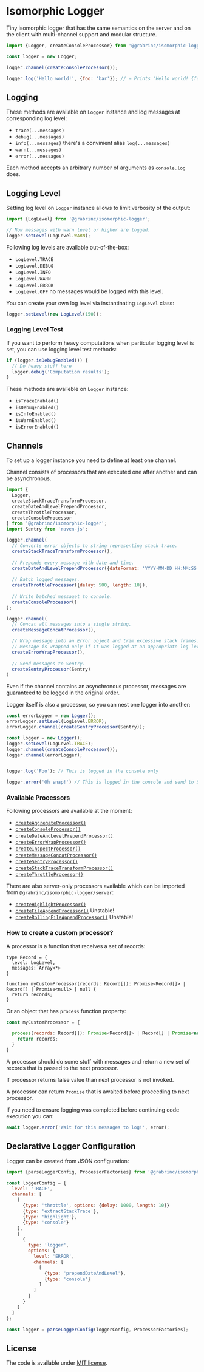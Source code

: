 # Isomorphic Logger

Tiny isomorphic logger that has the same semantics on the server and on the client with multi-channel support and modular structure.

```js
import {Logger, createConsoleProcessor} from '@grabrinc/isomorphic-logger';

const logger = new Logger;

logger.channel(createConsoleProcessor());

logger.log('Hello world!', {foo: 'bar'}); // → Prints "Hello world! {foo: 'bar'}" to console
```


## Logging

These methods are available on `Logger` instance and log messages at corresponding log level:

- `trace(...messages)`
- `debug(...messages)`
- `info(...messages)` there's a convinient alias `log(...messages)`
- `warn(...messages)`
- `error(...messages)`

Each method accepts an arbitrary number of arguments as `console.log` does.


## Logging Level

Setting log level on `Logger` instance allows to limit verbosity of the output:

```js
import {LogLevel} from '@grabrinc/isomorphic-logger';

// Now messages with warn level or higher are logged.
logger.setLevel(LogLevel.WARN);
```

Following log levels are available out-of-the-box:

- `LogLevel.TRACE`
- `LogLevel.DEBUG`
- `LogLevel.INFO`
- `LogLevel.WARN`
- `LogLevel.ERROR`
- `LogLevel.OFF` no messages would be logged with this level.

You can create your own log level via instantinating `LogLevel` class:

```js
logger.setLevel(new LogLevel(150));
```


### Logging Level Test

If you want to perform heavy computations when particular logging level is set, you can use logging level test methods:

```js
if (logger.isDebugEnabled()) {
  // Do heavy stuff here
  logger.debug('Computation results');
}
```

These methods are availeble on `Logger` instance:
- `isTraceEnabled()`
- `isDebugEnabled()`
- `isInfoEnabled()`
- `isWarnEnabled()`
- `isErrorEnabled()`


## Channels

To set up a logger instance you need to define at least one channel.

Channel consists of processors that are executed one after another and can be asynchronous.

```js
import {
  Logger,
  createStackTraceTransformProcessor,
  createDateAndLevelPrependProcessor,
  createThrottleProcessor,
  createConsoleProcessor
} from '@grabrinc/isomorphic-logger';
import Sentry from 'raven-js';

logger.channel(
  // Converts error objects to string representing stack trace.
  createStackTraceTransformProcessor(),
  
  // Prepends every message with date and time.
  createDateAndLevelPrependProcessor({dateFormat: 'YYYY-MM-DD HH:MM:SS'}),
  
  // Batch logged messages.
  createThrottleProcessor({delay: 500, length: 10}),
  
  // Write batched messaget to console.
  createConsoleProcessor()
);

logger.channel(
  // Concat all messages into a single string.
  createMessageConcatProcessor(),

  // Wrap message into an Error object and trim excessive stack frames.
  // Message is wrapped only if it was logged at an appropriate log level.
  createErrorWrapProcessor(),
  
  // Send messages to Sentry.
  createSentryProcessor(Sentry)
)
```

Even if the channel contains an asynchronous processor, messages are guaranteed to be logged in the original order.

Logger itself is also a processor, so you can nest one logger into another:

```js
const errorLogger = new Logger();
errorLogger.setLevel(LogLevel.ERROR);
errorLogger.channel(createSentryProcessor(Sentry));

const logger = new Logger();
logger.setLevel(LogLevel.TRACE);
logger.channel(createConsoleProcessor());
logger.channel(errorLogger);


logger.log('Foo'); // This is logged in the console only

logger.error('Oh snap!') // This is logged in the console and send to Sentry
```


### Available Processors

Following processors are available at the moment:

- [`createAggregateProcessor()`](src/main/processors/createAggregateProcessor.js)
- [`createConsoleProcessor()`](src/main/processors/createConsoleProcessor.js)
- [`createDateAndLevelPrependProcessor()`](src/main/processors/createDateAndLevelPrependProcessor.js)
- [`createErrorWrapProcessor()`](src/main/processors/createErrorWrapProcessor.js)
- [`createInspectProcessor()`](src/main/processors/createInspectProcessor.js)
- [`createMessageConcatProcessor()`](src/main/processors/createMessageConcatProcessor.js)
- [`createSentryProcessor()`](src/main/processors/createSentryProcessor.js)
- [`createStackTraceTransformProcessor()`](src/main/processors/createStackTraceTransformProcessor.js)
- [`createThrottleProcessor()`](src/main/processors/createThrottleProcessor.js)

There are also server-only processors available which can be imported from `@grabrinc/isomorphic-logger/server`:

- [`createHighlightProcessor()`](src/main/server/processors/createHighlightProcessor.js)
- [`createFileAppendProcessor()`](src/main/server/processors/createFileAppendProcessor.js) Unstable!
- [`createRollingFileAppendProcessor()`](src/main/server/processors/createRollingFileAppendProcessor.js) Unstable!


### How to create a custom processor?

A processor is a function that receives a set of records:

```flow
type Record = {
  level: LogLevel,
  messages: Array<*>
}

function myCustomProcessor(records: Record[]): Promise<Record[]> | Record[] | Promise<null> | null {
  return records;
}
```

Or an object that has `process` function property:

```js
const myCustomProcessor = {

  process(records: Record[]): Promise<Record[]> | Record[] | Promise<null> | null {
    return records;
  }
}
```

A processor should do some stuff with messages and return a new set of records that is passed to the next processor.

If processor returns false value than next processor is not invoked.

A processor can return `Promise` that is awaited before proceeding to next processor.

If you need to ensure logging was completed before continuing code execution you can:

```js
await logger.error('Wait for this messages to log!', error);
```


## Declarative Logger Configuration

Logger can be created from JSON configuration:

```js
import {parseLoggerConfig, ProcessorFactories} from '@grabrinc/isomorphic-logger';

const loggerConfig = {
  level: 'TRACE',
  channels: [
    [
      {type: 'throttle', options: {delay: 1000, length: 10}}
      {type: 'extractStackTrace'},
      {type: 'highlight'},
      {type: 'console'}
    ],
    [
      {
        type: 'logger',
        options: {
          level: 'ERROR',
          channels: [
            [
              {type: 'prependDateAndLevel'},
              {type: 'console'}
            ]
          ]
        }
      }
    ]
  ]
};

const logger = parseLoggerConfig(loggerConfig, ProcessorFactories);
```

## License

The code is available under [MIT license](LICENSE.txt).

